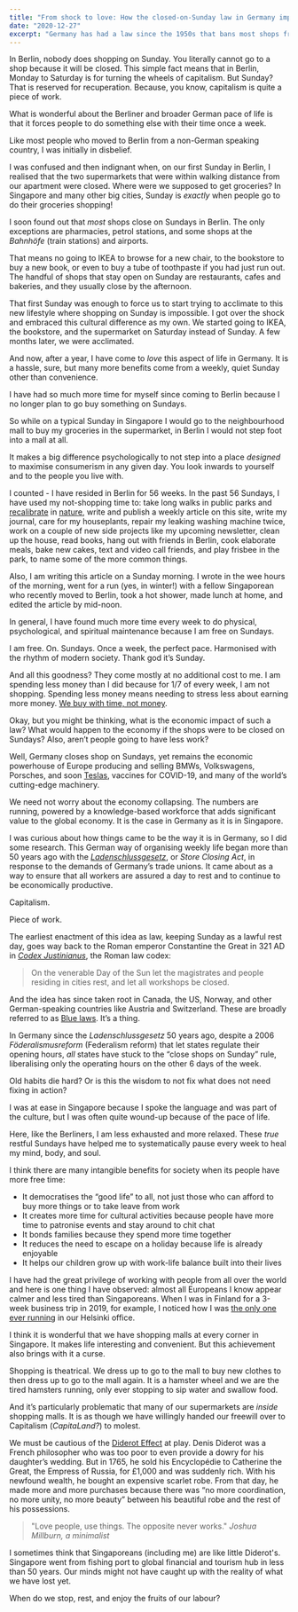 ```yaml
---
title: "From shock to love: How the closed-on-Sunday law in Germany improved my life"
date: "2020-12-27"
excerpt: "Germany has had a law since the 1950s that bans most shops from selling on Sundays, and it has given me a new lease on my time."
---
```


In Berlin, nobody does shopping on Sunday. You literally cannot go to a shop because it will be closed. This simple fact means that in Berlin, Monday to Saturday is for turning the wheels of capitalism. But Sunday? That is reserved for recuperation. Because, you know, capitalism is quite a piece of work.

What is wonderful about the Berliner and broader German pace of life is that it forces people to do something else with their time once a week. 

Like most people who moved to Berlin from a non-German speaking country, I was initially in disbelief.

I was confused and then indignant when, on our first Sunday in Berlin, I realised that the two supermarkets that were within walking distance from our apartment were closed. Where were we supposed to get groceries? In Singapore and many other big cities, Sunday is *exactly* when people go to do their groceries shopping!

I soon found out that *most* shops close on Sundays in Berlin. The only exceptions are pharmacies, petrol stations, and some shops at the *Bahnhöfe* (train stations) and airports.

That means no going to IKEA to browse for a new chair, to the bookstore to buy a new book, or even to buy a tube of toothpaste if you had just run out. The handful of shops that stay open on Sunday are restaurants, cafes and bakeries, and they usually close by the afternoon.

That first Sunday was enough to force us to start trying to acclimate to this new lifestyle where shopping on Sunday is impossible. I got over the shock and embraced this cultural difference as my own. We started going to IKEA, the bookstore, and the supermarket on Saturday instead of Sunday. A few months later, we were acclimated.

And now, after a year, I have come to *love* this aspect of life in Germany. It is a hassle, sure, but many more benefits come from a weekly, quiet Sunday other than convenience.

I have had so much more time for myself since coming to Berlin because I no longer plan to go buy something on Sundays.

So while on a typical Sunday in Singapore I would go to the neighbourhood mall to buy my groceries in the supermarket, in Berlin I would not step foot into a mall at all.

It makes a big difference psychologically to not step into a place *designed* to maximise consumerism in any given day. You look inwards to yourself and to the people you live with.

I counted - I have resided in Berlin for 56 weeks. In the past 56 Sundays, I have used my not-shopping time to: take long walks in public parks and [recalibrate](/2020-10-04-7-things-i-learned-from-my-first-year-living-in-berlin-away-from-singapore/) in [nature](/2019-02-23-good-weather-and-access-to-nature/), write and publish a weekly article on this site, write my journal, care for my houseplants, repair my leaking washing machine twice, work on a couple of new side projects like my upcoming newsletter, clean up the house, read books, hang out with friends in Berlin, cook elaborate meals, bake new cakes, text and video call friends, and play frisbee in the park, to name some of the more common things.

Also, I am writing this article on a Sunday morning. I wrote in the wee hours of the morning, went for a run (yes, in winter!) with a fellow Singaporean who recently moved to Berlin, took a hot shower, made lunch at home, and edited the article by mid-noon.

In general, I have found much more time every week to do physical, psychological, and spiritual maintenance because I am free on Sundays.

I am free. On. Sundays. Once a week, the perfect pace. Harmonised with the rhythm of modern society. Thank god it’s Sunday.

And all this goodness? They come mostly at no additional cost to me. I am spending less money than I did because for 1/7 of every week, I am not shopping. Spending less money means needing to stress less about earning more money. [We buy with time, not money](/2020-08-30-you-are-not-buying-that-with-money/).

Okay, but you might be thinking, what is the economic impact of such a law? What would happen to the economy if the shops were to be closed on Sundays? Also, aren’t people going to have less work?

Well, Germany closes shop on Sundays, yet remains the economic powerhouse of Europe producing and selling BMWs, Volkswagens, Porsches, and soon [Teslas](https://www.spiegel.de/international/business/the-tesla-factory-near-berlin-elon-musk-shows-the-germans-how-to-move-quickly-a-a14a3415-a4ed-4d85-80c1-ec53b66ac0cb), vaccines for COVID-19, and many of the world’s cutting-edge machinery.

We need not worry about the economy collapsing. The numbers are running, powered by a knowledge-based workforce that adds significant value to the global economy. It is the case in Germany as it is in Singapore.

I was curious about how things came to be the way it is in Germany, so I did some research. This German way of organising weekly life began more than 50 years ago with the *[Ladenschlussgesetz](https://en.wikipedia.org/wiki/Ladenschlussgesetz)*, or *Store Closing Act*, in response to the demands of Germany’s trade unions. It came about as a way to ensure that all workers are assured a day to rest and to continue to be economically productive.

Capitalism.

Piece of work.

The earliest enactment of this idea as law, keeping Sunday as a lawful rest day, goes way back to the Roman emperor Constantine the Great in 321 AD in  *[Codex Justinianus](https://en.wikipedia.org/wiki/Codex_Justinianus)*, the Roman law codex:

> On the venerable Day of the Sun let the magistrates and people residing in cities rest, and let all workshops be closed.

And the idea has since taken root in Canada, the US, Norway, and other German-speaking countries like Austria and Switzerland. These are broadly referred to as [Blue laws](https://en.wikipedia.org/wiki/Blue_law). It’s a thing.

In Germany since the *Ladenschlussgesetz* 50 years ago, despite a 2006 *Föderalismusreform* (Federalism reform) that let states regulate their opening hours, *all* states have stuck to the “close shops on Sunday” rule, liberalising only the operating hours on the other 6 days of the week.

Old habits die hard? Or is this the wisdom to not fix what does not need fixing in action?

I was at ease in Singapore because I spoke the language and was part of the culture, but I was often quite wound-up because of the pace of life.

Here, like the Berliners, I am less exhausted and more relaxed. These *true* restful Sundays have helped me to systematically pause every week to heal my mind, body, and soul.

I think there are many intangible benefits for society when its people have more free time:

- It democratises the “good life” to all, not just those who can afford to buy more things or to take leave from work
- It creates more time for cultural activities because people have more time to patronise events and stay around to chit chat
- It bonds families because they spend more time together
- It reduces the need to escape on a holiday because life is already enjoyable
- It helps our children grow up with work-life balance built into their lives

I have had the great privilege of working with people from all over the world and here is one thing I have observed: almost all Europeans I know appear calmer and less tired than Singaporeans. When I was in Finland for a 3-week business trip in 2019, for example, I noticed how I was [the only one ever running](/2019-02-09-reflecting-3-week-work-rotation-helsinki/) in our Helsinki office.

I think it is wonderful that we have shopping malls at every corner in Singapore. It makes life interesting and convenient. But this achievement also brings with it a curse.

Shopping is theatrical. We dress up to go to the mall to buy new clothes to then dress up to go to the mall again. It is a hamster wheel and we are the tired hamsters running, only ever stopping to sip water and swallow food.

And it’s particularly problematic that many of our supermarkets are _inside_ shopping malls. It is as though we have willingly handed our freewill over to Capitalism (*CapitaLand?*) to molest. 

We must be cautious of the [Diderot Effect](https://jamesclear.com/diderot-effect) at play. Denis Diderot was a French philosopher who was too poor to even provide a dowry for his daughter’s wedding. But in 1765, he sold his Encyclopédie to Catherine the Great, the Empress of Russia, for £1,000 and was suddenly rich. With his newfound wealth, he bought an expensive scarlet robe. From that day, he made more and more purchases because there was “no more coordination, no more unity, no more beauty” between his beautiful robe and the rest of his possessions.

> "Love people, use things. The opposite never works."
> <cite>Joshua Millburn, a minimalist</cite>

I sometimes think that Singaporeans (including me) are like little Diderot's. Singapore went from fishing port to global financial and tourism hub in less than 50 years. Our minds might not have caught up with the reality of what we have lost yet.

When do we stop, rest, and enjoy the fruits of our labour?